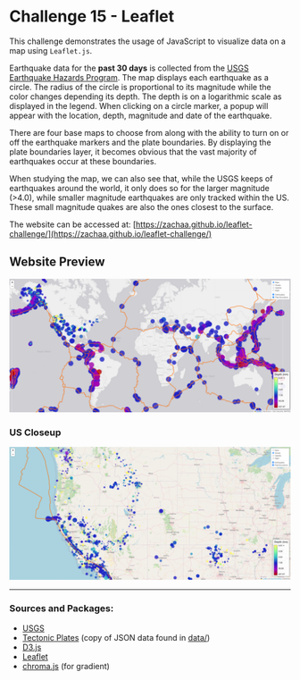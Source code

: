 # Challenge 15 - Leaflet

This challenge demonstrates the usage of JavaScript to visualize data on a map using `Leaflet.js`.

Earthquake data for the **past 30 days** is collected from the [USGS Earthquake Hazards Program](https://earthquake.usgs.gov/earthquakes/feed/v1.0/geojson.php). The map displays each earthquake as a circle. The radius of the circle is proportional to its magnitude while the color changes depending its depth. The depth is on a logarithmic scale as displayed in the legend. When clicking on a circle marker, a popup will appear with the location, depth, magnitude and date of the earthquake.

There are four base maps to choose from along with the ability to turn on or off the earthquake markers and the plate boundaries. By displaying the plate boundaries layer, it becomes obvious that the vast majority of earthquakes occur at these boundaries.

When studying the map, we can also see that, while the USGS keeps of earthquakes around the world, it only does so for the larger magnitude (>4.0), while smaller magnitude earthquakes are only tracked within the US. These small magnitude quakes are also the ones closest to the surface.

The website can be accessed at: [https://zachaa.github.io/leaflet-challenge/](https://zachaa.github.io/leaflet-challenge/)

## Website Preview
![Website Preview](images/website.png)

### US Closeup
![Closeup of central and western U.S. earthquakes](images/US_focus.png)

---
### Sources and Packages:
- [USGS](https://earthquake.usgs.gov/earthquakes/feed/v1.0/geojson.php)
- [Tectonic Plates](https://github.com/fraxen/tectonicplates) (copy of JSON data found in [data/](data/PB2002_boundaries.json))
- [D3.js](https://d3js.org/)
- [Leaflet](https://leafletjs.com/)
- [chroma.js](https://gka.github.io/chroma.js/) (for gradient)